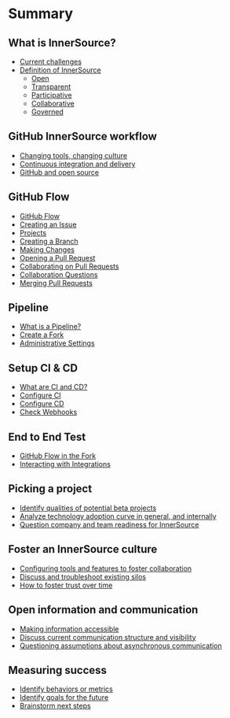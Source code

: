 # Summary

## What is InnerSource?
- [Current challenges](01_challenges.md)
- [Definition of InnerSource](02_definition.md)
    - [Open](02a_open.md)
    - [Transparent](02b_transparent.md)
    - [Participative](02c_participative.md)
    - [Collaborative](02d_collaborative.md)
    - [Governed](02e_governed.md)

## GitHub InnerSource workflow
- [Changing tools, changing culture](03_goals.md)
- [Continuous integration and delivery]()
- [GitHub and open source]()

## GitHub Flow
  * [GitHub Flow](03_github_flow.md)
  * [Creating an Issue](06_issue_manager.md)
  * [Projects](06_projects_manager.md)
  * [Creating a Branch](07_branch_manager.md)
  * [Making Changes](08_edit_file_manager.md)
  * [Opening a Pull Request](09_pull_request_manager.md)
  * [Collaborating on Pull Requests](10_collaborate_manager.md)
  * [Collaboration Questions](10_collaboration_questions_manager.md)
  * [Merging Pull Requests](11_merge_pr_manager.md)

## Pipeline
  * [What is a Pipeline?](12_pipeline_manager.md)
  * [Create a Fork](13_create_fork_manager.md)
  * [Administrative Settings](03_admin_manager.md)

## Setup CI & CD
  * [What are CI and CD?](30_whats_ci.md)
  * [Configure CI](15_set_up_ci_manager.md)
  * [Configure CD](17_set_up_cd_manager.md)
  * [Check Webhooks](18_webhooks_manager.md)

## End to End Test
  * [GitHub Flow in the Fork](19_github_flow_fork_manager.md)
  * [Interacting with Integrations](20_integrations_manager.md)

## Picking a project
- [Identify qualities of potential beta projects]()
- [Analyze technology adoption curve in general, and internally]()
- [Question company and team readiness for InnerSource]()

## Foster an InnerSource culture
- [Configuring tools and features to foster collaboration]()
- [Discuss and troubleshoot existing silos]()
- [How to foster trust over time]()

## Open information and communication
- [Making information accessible]()
- [Discuss current communication structure and visibility]()
- [Questioning assumptions about asynchronous communication]()

## Measuring success
- [Identify behaviors or metrics]()
- [Identify goals for the future]()
- [Brainstorm next steps]()

